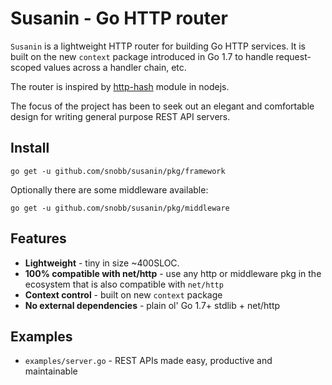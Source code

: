 Susanin - Go HTTP router
========================

`Susanin` is a lightweight HTTP router for building Go HTTP services. It is
built on the new `context` package introduced in Go 1.7 to handle
request-scoped values across a handler chain, etc.

The router is inspired by [http-hash](https://www.npmjs.com/package/http-hash) module in nodejs.

The focus of the project has been to seek out an elegant and comfortable design for writing
general purpose REST API servers.

## Install

`go get -u github.com/snobb/susanin/pkg/framework`

Optionally there are some middleware available:

`go get -u github.com/snobb/susanin/pkg/middleware`


## Features

* **Lightweight** - tiny in size ~400SLOC.
* **100% compatible with net/http** - use any http or middleware pkg in the ecosystem that is also compatible with `net/http`
* **Context control** - built on new `context` package
* **No external dependencies** - plain ol' Go 1.7+ stdlib + net/http


## Examples

* `examples/server.go` - REST APIs made easy, productive and maintainable
